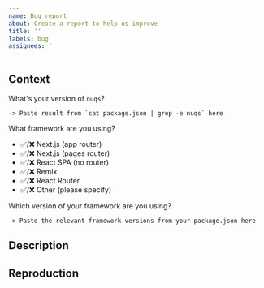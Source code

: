```yaml
---
name: Bug report
about: Create a report to help us improve
title: ''
labels: bug
assignees: ''
---
```


<!--
Please read and follow the issue template.
Issues submitted without a reproduction and context
will take longer to resolve.
-->

## Context

What's your version of `nuqs`?

```
-> Paste result from `cat package.json | grep -e nuqs` here
```

What framework are you using?

<!-- Keep whichever is relevant (✅: used, ❌ not used) -->

- ✅/❌ Next.js (app router)
- ✅/❌ Next.js (pages router)
- ✅/❌ React SPA (no router)
- ✅/❌ Remix
- ✅/❌ React Router
- ✅/❌ Other (please specify)

Which version of your framework are you using?

<!-- Note: Next.js information can obtained by running `next info` -->

```
-> Paste the relevant framework versions from your package.json here
```

## Description

<!-- A clear and concise description of what the bug is, and what you expected to happen instead. -->

## Reproduction

<!-- Please provide a minimal reproduction in a CodeSandbox playground or dedicated repository, along with the steps to take to encounter the issue.

Example: Steps to reproduce the behavior:

1. Go to '...'
2. Click on '....'
3. Scroll down to '....'
4. See error

 -->
